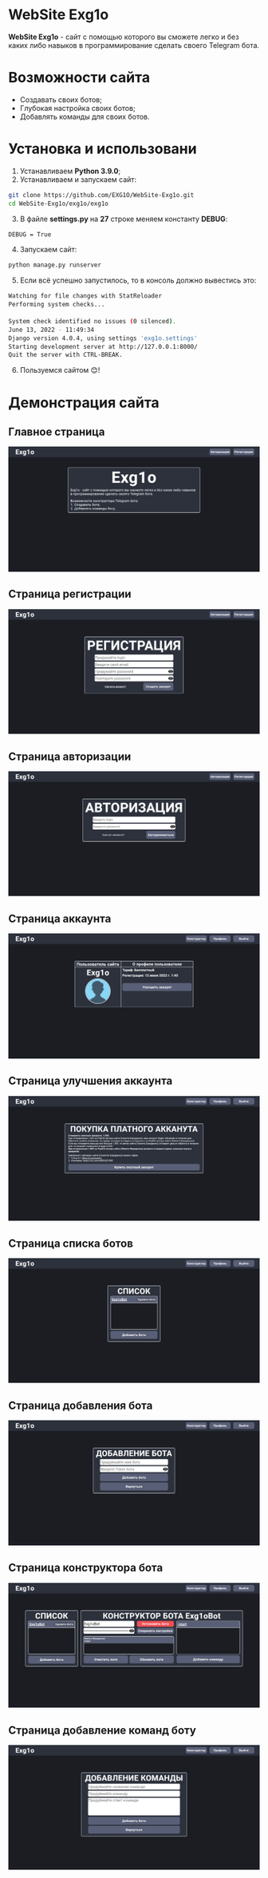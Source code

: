 # WebSite Exg1o
**WebSite Exg1o** - сайт с помощью которого вы сможете легко и без каких либо навыков в программирование сделать своего Telegram бота.

# Возможности сайта
- Создавать своих ботов;
- Глубокая настройка своих ботов;
- Добавлять команды для своих ботов.

# Установка и использовани
1. Устанавливаем **Python 3.9.0**;
2. Устанавливаем и запускаем сайт:
```sh
git clone https://github.com/EXG1O/WebSite-Exg1o.git
cd WebSite-Exg1o/exg1o/exg1o
```
3. В файле **settings.py** на **27** строке меняем константу **DEBUG**:
```sh
DEBUG = True
```
4. Запускаем сайт:
```sh
python manage.py runserver
```
5. Если всё успешно запустилось, то в консоль должно вывестись это:
```sh
Watching for file changes with StatReloader
Performing system checks...

System check identified no issues (0 silenced).
June 13, 2022 - 11:49:34
Django version 4.0.4, using settings 'exg1o.settings'
Starting development server at http://127.0.0.1:8000/
Quit the server with CTRL-BREAK.
```
6. Пользуемся сайтом 😊!

# Демонстрация сайта
## Главное страница
![site](demonstration_images/main_page.jpg)
## Страница регистрации
![site](demonstration_images/registration_page.jpg)
## Страница авторизации
![site](demonstration_images/authorization_page.jpg)
## Страница аккаунта
![site](demonstration_images/account_view_page.jpg)
## Страница улучшения аккаунта
![site](demonstration_images/upgrade_account_page.jpg)
## Страница списка ботов
![site](demonstration_images/konstruktor_page.jpg)
## Страница добавления бота
![site](demonstration_images/add_bot.jpg)
## Страница конструктора бота
![site](demonstration_images/view_bot_konstruktor_page.jpg)
## Страница добавление команд боту
![site](demonstration_images/add_command_page.jpg)